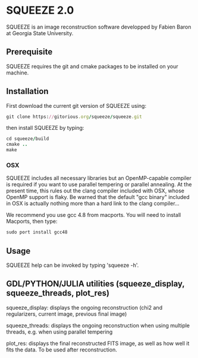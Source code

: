 # SQUEEZE 2.0 

SQUEEZE is an image reconstruction software developped by Fabien Baron at Georgia State University.

## Prerequisite
SQUEEZE requires the git and cmake packages to be installed on your machine.

## Installation

First download the current git version of SQUEEZE using:
```ruby
git clone https://gitorious.org/squeeze/squeeze.git
```
then install SQUEEZE by typing:
```ruby
cd squeeze/build
cmake ..
make
```

### OSX

SQUEEZE includes all necessary libraries but an OpenMP-capable
compiler is required if you want to use parallel tempering or parallel
annealing. At the present time, this rules out the clang compiler included with
OSX, whose OpenMP support is flaky. Be warned that the default "gcc
binary" included in OSX is actually nothing more than a hard link to the clang compiler...

We recommend you use gcc 4.8 from macports. You will need to install Macports, then type:
```ruby
sudo port install gcc48
```

## Usage

SQUEEZE help can be invoked by typing 'squeeze -h'.



## GDL/PYTHON/JULIA utilities (squeeze_display, squeeze_threads, plot_res)

squeeze_display: displays the ongoing reconstruction (chi2 and regularizers,
current image, previous final image)

squeeze_threads: displays the ongoing reconstruction when using multiple
threads, e.g. when using parallel tempering

plot_res: displays the final reconstructed FITS image, as well as how well
it fits the data. To be used after reconstruction.
